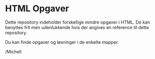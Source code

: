 # HTML Opgaver

Dette repository indeholder forskellige mindre opgaver i HTML. De kan benyttes frit men udenlukkende hvis der angives en reference til dette repository.

Du kan finde opgaver og løsninger i de enkelte mapper.

/Michell